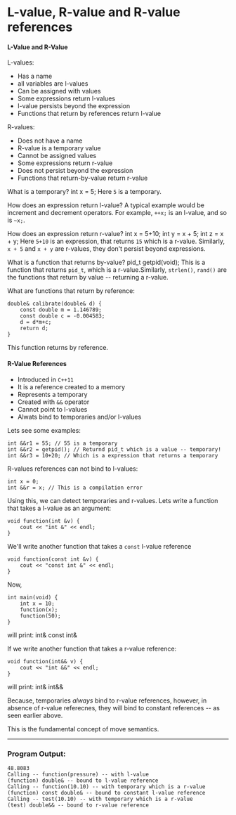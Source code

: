 # L-value, R-value and R-value references

#### L-Value and R-Value

L-values:
 - Has a name
 - all variables are l-values
 - Can be assigned with values
 - Some expressions return l-values
 - l-value persists beyond the expression
 - Functions that return by references return l-value

R-values:
 - Does not have a name
 - R-value is a temporary value
 - Cannot be assigned values
 - Some expressions return r-value
 - Does not persist beyond the expression
 - Functions that return-by-value return r-value

What is a temporary? 
    int x = 5;
Here `5` is a temporary.

How does an expression return l-value? A typical example would be increment and decrement operators. For example, `++x;` is an l-value, and so is `~x;`.

How does an expression return r-value?
    int x = 5+10;
    int y = x + 5;
    int z = x + y;
Here `5+10` is an expression, that returns `15` which is a r-value. Similarly, `x + 5` and `x + y` are r-values, they
don't persist beyond expressions.

What is a function that returns by-value?
    pid_t getpid(void);
This is a function that returns `pid_t`, which is a r-value.Similarly, `strlen()`, `rand()` are the functions that
return by value -- returning a r-value.

What are functions that return by reference:

    double& calibrate(double& d) {
        const double m = 1.146789;
        const double c = -0.004583;
        d = d*m+c;
        return d;
    }

This function returns by reference.

#### R-Value References
 - Introduced in `C++11`
 - It is a reference created to a memory
 - Represents a temporary
 - Created with `&&` operator
 - Cannot point to l-values
 - Alwats bind to temporaries and/or l-values

Lets see some examples:

    int &&r1 = 55; // 55 is a temporary
    int &&r2 = getpid(); // Returnd pid_t which is a value -- temporary!
    int &&r3 = 10+20; // Which is a expression that returns a temporary

R-values references can not bind to l-values:

    int x = 0;
    int &&r = x; // This is a compilation error

Using this, we can detect temporaries and r-values.
Lets write a function that takes a l-value as an argument: 

    void function(int &v) {
        cout << "int &" << endl;
    }
    
We'll write another function that takes a `const` l-value reference

    void function(const int &v) {
        cout << "const int &" << endl;
    }

Now,

    int main(void) {
        int x = 10;
        function(x);
        function(50);
    }

will print:
    int&
    const int&
    
If we write another function that takes a r-value reference:

    void function(int&& v) {
        cout << "int &&" << endl;
    }

will print:
    int&
    int&&

Because, temporaries _always_ bind to r-value references, however, in absence of r-value referecnes, they will bind to constant references -- as seen earlier above.

This is the fundamental concept of move semantics.

***
### Program Output:

    48.8083
    Calling -- function(pressure) -- with l-value
    (function) double& -- bound to l-value reference
    Calling -- function(10.10) -- with temporary which is a r-value
    (function) const double& -- bound to constant l-value reference
    Calling -- test(10.10) -- with temporary which is a r-value
    (test) double&& -- bound to r-value reference



